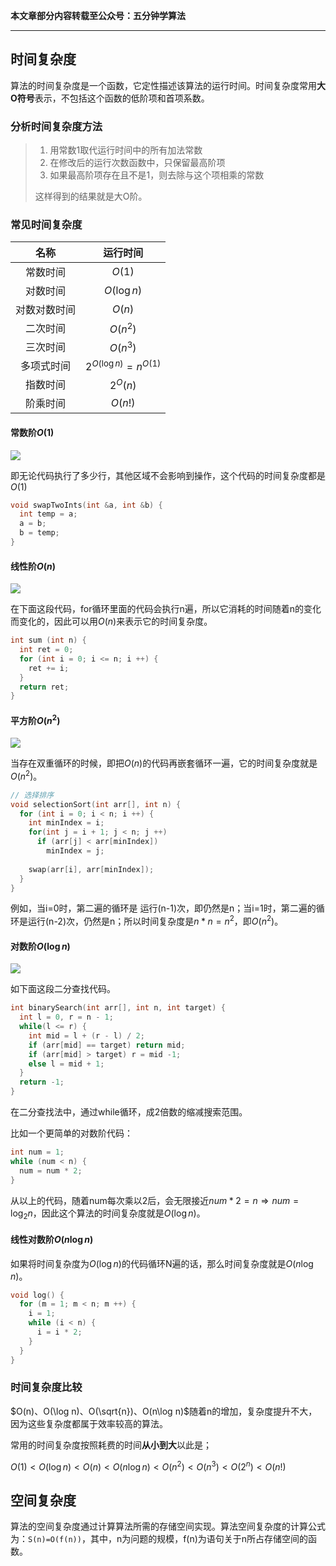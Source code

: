 **本文章部分内容转载至公众号：五分钟学算法**

------

## 时间复杂度

算法的时间复杂度是一个函数，它定性描述该算法的运行时间。时间复杂度常用**大O符号**表示，不包括这个函数的低阶项和首项系数。

### 分析时间复杂度方法

> 1. 用常数1取代运行时间中的所有加法常数
> 2. 在修改后的运行次数函数中，只保留最高阶项
> 3. 如果最高阶项存在且不是1，则去除与这个项相乘的常数
>
> 这样得到的结果就是大O阶。

### 常见时间复杂度

|     名称     |         运行时间         |
| :----------: | :----------------------: |
|   常数时间   |          $O(1)$          |
|   对数时间   |       $O(\log n)$        |
| 对数对数时间 |          $O(n)$          |
|   二次时间   |         $O(n^2)$         |
|   三次时间   |         $O(n^3)$         |
|  多项式时间  | $2^{O(\log n)}=n^{O(1)}$ |
|   指数时间   |         $2^O(n)$         |
|   阶乘时间   |         $O(n!)$          |

#### 常数阶$O(1)$

![](https://raw.githubusercontent.com/HurleyJames/ImageHosting/master/167a509fc385b23d)

即无论代码执行了多少行，其他区域不会影响到操作，这个代码的时间复杂度都是$O(1)$

```c
void swapTwoInts(int &a, int &b) {
  int temp = a;
  a = b;
  b = temp;
}
```

#### 线性阶$O(n)$

![](https://raw.githubusercontent.com/HurleyJames/ImageHosting/master/167a509fc3cb3db2)

在下面这段代码，for循环里面的代码会执行n遍，所以它消耗的时间随着n的变化而变化的，因此可以用$O(n)$来表示它的时间复杂度。

```c
int sum (int n) {
  int ret = 0;
  for (int i = 0; i <= n; i ++) {
    ret += i;
  }
  return ret;
}
```

#### 平方阶$O(n^2)$

![](https://raw.githubusercontent.com/HurleyJames/ImageHosting/master/167a509fc3d8fd52)

当存在双重循环的时候，即把$O(n)$的代码再嵌套循环一遍，它的时间复杂度就是$O(n^2)$。

```c
// 选择排序
void selectionSort(int arr[], int n) {
  for (int i = 0; i < n; i ++) {
    int minIndex = i;
    for(int j = i + 1; j < n; j ++) 
      if (arr[j] < arr[minIndex])
        minIndex = j;
    
    swap(arr[i], arr[minIndex]);
  }
}
```

例如，当i=0时，第二遍的循环是 运行(n-1)次，即仍然是n；当i=1时，第二遍的循环是运行(n-2)次，仍然是n；所以时间复杂度是$n*n=n^2$，即$O(n^2)$。

#### 对数阶$O(\log n)$

![](https://raw.githubusercontent.com/HurleyJames/ImageHosting/master/167a509fc55e62fd)

如下面这段二分查找代码。

```c
int binarySearch(int arr[], int n, int target) {
  int l = 0, r = n - 1;
  while(l <= r) {
    int mid = l + (r - l) / 2;
    if (arr[mid] == target) return mid;
    if (arr[mid] > target) r = mid -1;
    else l = mid + 1;
  }
  return -1;
}
```

在二分查找法中，通过while循环，成2倍数的缩减搜索范围。

比如一个更简单的对数阶代码：

```c
int num = 1;
while (num < n) {
  num = num * 2;
}
```

从以上的代码，随着num每次乘以2后，会无限接近$num*2=n\Rightarrow num=\log_2n$，因此这个算法的时间复杂度就是$O(\log n)$。

#### 线性对数阶$O(n\log n)$

如果将时间复杂度为$O(\log n)$的代码循环N遍的话，那么时间复杂度就是$O(n\log n)$。

```c
void log() {
  for (m = 1; m < n; m ++) {
    i = 1;
    while (i < n) {
      i = i * 2;
    }
  }
}
```

### 时间复杂度比较

$O(n)、O(\log n)、O(\sqrt{n})、O(n\log n)$随着n的增加，复杂度提升不大，因为这些复杂度都属于效率较高的算法。

常用的时间复杂度按照耗费的时间**从小到大**以此是；

$O(1)<O(\log n)<O(n)<O(n\log n)<O(n^2)<O(n^3)<O(2^n)<O(n!)$

## 空间复杂度

算法的空间复杂度通过计算算法所需的存储空间实现。算法空间复杂度的计算公式为：`S(n)=O(f(n))`，其中，n为问题的规模，f(n)为语句关于n所占存储空间的函数。







